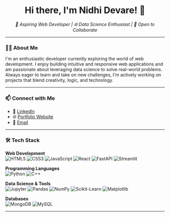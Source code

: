 <!-- Introduction -->
<h1 align="center">Hi there, I'm Nidhi Devare! 👋</h1>
<p align="center">
  <em>🚀 Aspiring Web Developer | 🌐 Data Science Enthusiast | 🤝 Open to Collaborate</em>
</p>

---

### 🧑‍💻 About Me

I'm an enthusiastic developer currently exploring the world of web development. I enjoy building intuitive and responsive web applications and am passionate about leveraging data science to solve real-world problems. Always eager to learn and take on new challenges, I'm actively working on projects that blend creativity, logic, and technology.

---

### 📫 Connect with Me

- 💼 [LinkedIn](https://www.linkedin.com/in/nidhi-devare-a52881272/)
- 🌐 [Portfolio Website](https://nidhi-portfolio-six.vercel.app/)
- 📧 [Email](mailto:devarenidhi@gmail.com)

---

### 🛠️ Tech Stack

**Web Development**  
![HTML5](https://img.shields.io/badge/HTML5-E34F26?style=flat&logo=html5&logoColor=white)
![CSS3](https://img.shields.io/badge/CSS3-1572B6?style=flat&logo=css3&logoColor=white)
![JavaScript](https://img.shields.io/badge/JavaScript-F7DF1E?style=flat&logo=javascript&logoColor=black)
![React](https://img.shields.io/badge/React-61DAFB?style=flat&logo=react&logoColor=black)
![FastAPI](https://img.shields.io/badge/FastAPI-009688?style=flat&logo=fastapi&logoColor=white)
![Streamlit](https://img.shields.io/badge/Streamlit-FF4B4B?style=flat&logo=streamlit&logoColor=white)

**Programming Languages**  
![Python](https://img.shields.io/badge/Python-3776AB?style=flat&logo=python&logoColor=white)
![C++](https://img.shields.io/badge/C++-00599C?style=flat&logo=cplusplus&logoColor=white)

**Data Science & Tools**  
![Jupyter](https://img.shields.io/badge/Jupyter-F37626?style=flat&logo=jupyter&logoColor=white)
![Pandas](https://img.shields.io/badge/Pandas-150458?style=flat&logo=pandas&logoColor=white)
![NumPy](https://img.shields.io/badge/NumPy-013243?style=flat&logo=numpy&logoColor=white)
![Scikit-Learn](https://img.shields.io/badge/Scikit--Learn-F7931E?style=flat&logo=scikitlearn&logoColor=white)
![Matplotlib](https://img.shields.io/badge/Matplotlib-11557C?style=flat&logo=matplotlib&logoColor=white)

**Databases**  
![MongoDB](https://img.shields.io/badge/MongoDB-47A248?style=flat&logo=mongodb&logoColor=white)
![MySQL](https://img.shields.io/badge/MySQL-4479A1?style=flat&logo=mysql&logoColor=white)

---
